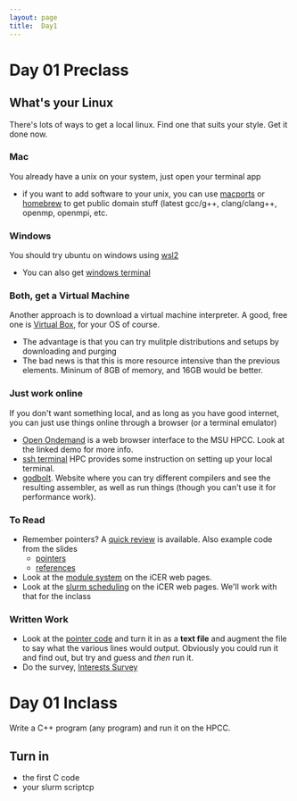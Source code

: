 ```yaml
---
layout: page
title:  Day1
---
```

# Day 01 Preclass
## What's your Linux
There's lots of ways to get a local linux. Find one that suits your
style. Get it done now.
### Mac
You already have a unix on your system, just open your terminal app
- if you want to add software to your unix, you can use
     [macports](https://www.macports.org) or
     [homebrew](https://brew.sh) to get public domain stuff (latest
     gcc/g++, clang/clang++, openmp, openmpi, etc.
### Windows
You should try ubuntu on windows using  [wsl2](https://pureinfotech.com/install-windows-subsystem-linux-2-windows-10/) 
- You can also get [windows terminal](https://aka.ms/terminal) 
### Both, get a Virtual Machine
Another approach is to download a virtual machine interpreter. A good,
free one is [Virtual Box](https://virtualbox.org), for your OS of
course.
- The advantage is that you can try mulitple distributions and setups
  by downloading and purging
- The bad news is that this is more resource intensive than the
  previous elements. Mininum of 8GB of memory, and 16GB would be
  better.
### Just work online
If you don't want something local, and as long as you have good
internet, you can just use things online through a browser (or a
terminal emulator)
- [Open Ondemand](https://wiki.hpcc.msu.edu/display/ITH/Open+OnDemand)
  is a web browser interface to the MSU HPCC. Look at the linked demo
  for more info. 
- [ssh terminal](https://wiki.hpcc.msu.edu/display/ITH/Install+SSH+Client)
  HPC provides some instruction on setting up your local terminal. 
- [godbolt](https://godbolt.org). Website where you can try different
  compilers and see the resulting assembler, as well as run things
  (though you can't use it for performance work).
### To Read
- Remember pointers? A [quick review](ptrs.pdf) is available. Also
  example code from the slides
  - [pointers](pointers.cpp)
  - [references](references.cpp)
- Look at the [module system](https://wiki.hpcc.msu.edu/display/ITH/Module+System+and+Software+Installation?src=contextnavpagetreemode)
  on the iCER web pages.
- Look at the [slurm scheduling](https://wiki.hpcc.msu.edu/display/ITH/Job+Scheduling+by+SLURM?src=contextnavpagetreemode)
on the iCER web pages. We'll work with that for the inclass 
### Written Work
- Look at the [pointer code](ptr.cpp) and turn it in as a **text file** and augment the file to say what the various lines would output. Obviously you could run it and find out, but try and guess and *then* run it.
- Do the survey, [Interests Survey](https://docs.google.com/forms/d/e/1FAIpQLScNrBSEy66HVweYwTNIS8b5vyYnRviaVEqZRsQDcO4rhSnqYQ/viewform?usp=sf_link) 
# Day 01 Inclass
Write a C++ program (any program) and run it on the HPCC. 
## Turn in
- the first C code
- your slurm scriptcp 

